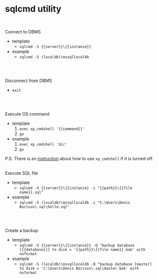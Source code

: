 # sqlcmd utility
<br />

Connect to DBMS
* template
    * `sqlcmd -S {{server}}\{{instance}}`
* example
    * `sqlcmd -S (localdb)\mssqllocaldb`
<br />
<br />



Disconnect from DBMS
* `exit`
<br />
<br />



Execute OS command
* template
    1. `exec xp_cmdshell '{{command}}'`
    2. `go`
* example
    1. `exec xp_cmdshell 'dir'`
    2. `go`

P.S. There is an [instruction](https://docs.microsoft.com/en-us/sql/database-engine/configure-windows/xp-cmdshell-server-configuration-option?view=sql-server-ver15) about how to use `xp_cmdshell` if it is turned off.
<br />
<br />



Execute SQL file
* template
    * `sqlcmd -S {{server}}\{{instance} -i "{{path}}\{{file name}}.sql"`
* example
    * `sqlcmd -S (localdb)\mssqllocaldb -i "C:\Users\Denis Borisov\.sql\hello.sql"`
<br />
<br />



Create a backup
* template
    * `sqlcmd -S {{server}}\{{instance}} -Q "backup database [{{database}}] to disk = '{{path}}\{{file name}}.bak' with noformat`
* example
    * `sqlcmd -S (localdb)\mssqllocaldb -Q "backup database [master] to disk = 'C:\Users\Denis Borisov\.sql\master.bak' with noformat`
